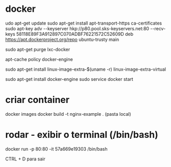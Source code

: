 # docker

udo apt-get update
sudo apt-get install apt-transport-https ca-certificates
sudo apt-key adv --keyserver hkp://p80.pool.sks-keyservers.net:80 --recv-keys 58118E89F3A912897C070ADBF76221572C52609D
deb https://apt.dockerproject.org/repo ubuntu-trusty main

sudo apt-get purge lxc-docker 

apt-cache policy docker-engine 

sudo apt-get install linux-image-extra-$(uname -r) linux-image-extra-virtual 

sudo apt-get install docker-engine
sudo service docker start

# criar container
docker images
docker build -t nginx-example . (pasta local)

# rodar - exibir o terminal (/bin/bash)
docker run -p 80:80 -it 57a669e19303 /bin/bash

CTRL + D para sair

